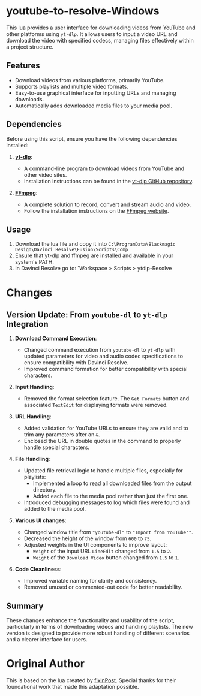# youtube-to-resolve-Windows

This lua provides a user interface for downloading videos from YouTube and other platforms using `yt-dlp`. It allows users to input a video URL and download the video with specified codecs, managing files effectively within a project structure.

## Features

- Download videos from various platforms, primarily YouTube.
- Supports playlists and multiple video formats.
- Easy-to-use graphical interface for inputting URLs and managing downloads.
- Automatically adds downloaded media files to your media pool.

## Dependencies

Before using this script, ensure you have the following dependencies installed:

1. **[yt-dlp](https://github.com/yt-dlp/yt-dlp)**:
   - A command-line program to download videos from YouTube and other video sites.
   - Installation instructions can be found in the [yt-dlp GitHub repository](https://github.com/yt-dlp/yt-dlp#installation).

2. **[FFmpeg](https://ffmpeg.org/)**:
   - A complete solution to record, convert and stream audio and video.
   - Follow the installation instructions on the [FFmpeg website](https://ffmpeg.org/download.html).

## Usage

1. Download the lua file and copy it into `C:\ProgramData\Blackmagic Design\DaVinci Resolve\Fusion\Scripts\Comp`
2. Ensure that yt-dlp and ffmpeg are installed and available in your system's PATH.
3. In Davinci Resolve go to: `Workspace > Scripts > ytdlp-Resolve


# Changes

## Version Update: From `youtube-dl` to `yt-dlp` Integration

1. **Download Command Execution**:
   - Changed command execution from `youtube-dl` to `yt-dlp` with updated parameters for video and audio codec specifications to ensure compatibility with Davinci Resolve.
   - Improved command formation for better compatibility with special characters.

2. **Input Handling**:
   - Removed the format selection feature. The `Get Formats` button and associated `TextEdit` for displaying formats were removed.

3. **URL Handling**:
   - Added validation for YouTube URLs to ensure they are valid and to trim any parameters after an `&`.
   - Enclosed the URL in double quotes in the command to properly handle special characters.

4. **File Handling**:
   - Updated file retrieval logic to handle multiple files, especially for playlists:
     - Implemented a loop to read all downloaded files from the output directory.
     - Added each file to the media pool rather than just the first one.
   - Introduced debugging messages to log which files were found and added to the media pool.

5. **Various UI changes**:
   - Changed window title from `"youtube-dl"` to `"Import from YouTube'"`.
   - Decreased the height of the window from `600` to `75`.
   - Adjusted weights in the UI components to improve layout:
     - `Weight` of the input URL `LineEdit` changed from `1.5` to `2`.
     - `Weight` of the `Download Video` button changed from `1.5` to `1`.

6. **Code Cleanliness**:
   - Improved variable naming for clarity and consistency.
   - Removed unused or commented-out code for better readability.

## Summary
These changes enhance the functionality and usability of the script, particularly in terms of downloading videos and handling playlists. The new version is designed to provide more robust handling of different scenarios and a clearer interface for users.

# Original Author

This is based on the lua created by [fixinPost](https://github.com/fixinPost). Special thanks for their foundational work that made this adaptation possible.

